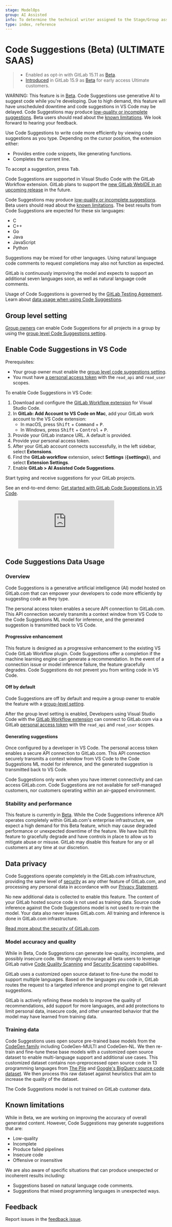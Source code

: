 ```yaml
---
stage: ModelOps
group: AI Assisted
info: To determine the technical writer assigned to the Stage/Group associated with this page, see https://about.gitlab.com/handbook/product/ux/technical-writing/#assignments
type: index, reference
---
```


# Code Suggestions (Beta) **(ULTIMATE SAAS)**

> - Enabled as opt-in with GitLab 15.11 as [Beta](/ee/policy/alpha-beta-support.md#beta).
> - [Introduced](https://about.gitlab.com/releases/2023/02/22/gitlab-15-9-released/#code-suggestions-available-in-closed-beta) in GitLab 15.9 as [Beta](/ee/policy/alpha-beta-support.md#beta) for early access Ultimate customers.

WARNING:
This feature is in [Beta](/ee/policy/alpha-beta-support.md#beta). Code Suggestions use generative AI to suggest code while you're developing. Due to high demand, this feature will have unscheduled downtime and code suggestions in VS Code may be delayed. Code Suggestions may produce [low-quality or incomplete suggestions](#model-accuracy-and-quality). Beta users should read about the [known limitations](#known-limitations). We look forward to hearing your feedback.

Use Code Suggestions to write code more efficiently by viewing code suggestions
as you type. Depending on the cursor position, the extension either:

- Provides entire code snippets, like generating functions.
- Completes the current line.

To accept a suggestion, press <kbd>Tab</kbd>.

Code Suggestions are supported in Visual Studio Code with the GitLab Workflow extension. GitLab plans to support the [new GitLab WebIDE in an upcoming release](../web_ide_beta/index.md) in the future.

Code Suggestions may produce [low-quality or incomplete suggestions](#model-accuracy-and-quality). Beta users should read about the [known limitations](#known-limitations). The best results from Code Suggestions are expected for these six languages:

- C
- C++
- Go
- Java
- JavaScript
- Python

Suggestions may be mixed for other languages. Using natural language code comments to request completions may also not function as expected.

GitLab is continuously improving the model and expects to support an additional seven languages soon, as well as natural language code comments.

Usage of Code Suggestions is governed by the [GitLab Testing Agreement](https://about.gitlab.com/handbook/legal/testing-agreement/). Learn about [data usage when using Code Suggestions](#code-suggestions-data-usage).

## Group level setting

[Group owners](../../permissions.md#group-members-permissions) can enable Code Suggestions for all projects in a group by using the [group level Code Suggestions setting](../../group/manage.md#group-code-suggestions).

## Enable Code Suggestions in VS Code

Prerequisites:

- Your group owner must enable the [group level code suggestions setting](../../group/manage.md#group-code-suggestions).
- You must have [a personal access token](../../profile/personal_access_tokens.md#create-a-personal-access-token) with the `read_api` and `read_user` scopes.

To enable Code Suggestions in VS Code:

1. Download and configure the
   [GitLab Workflow extension](https://marketplace.visualstudio.com/items?itemName=GitLab.gitlab-workflow)
   for Visual Studio Code.
1. In **GitLab: Add Account to VS Code on Mac**, add your GitLab work account to the VS Code extension:
   - In macOS, press <kbd>Shift</kbd> + <kbd>Command</kbd> + <kbd>P</kbd>.
   - In Windows, press <kbd>Shift</kbd> + <kbd>Control</kbd> + <kbd>P</kbd>.
1. Provide your GitLab instance URL. A default is provided.
1. Provide your personal access token.
1. After your GitLab account connects successfully, in the left sidebar, select **Extensions**.
1. Find the **GitLab workflow** extension, select **Settings** (**{settings}**), and select **Extension Settings**.
1. Enable **GitLab > AI Assisted Code Suggestions**.

Start typing and receive suggestions for your GitLab projects.

<div class="video-fallback">
  See an end-to-end demo: <a href="https://www.youtube.com/watch?v=WnxBYxN2-p4">Get started with GitLab Code Suggestions in VS Code</a>.
</div>
<figure class="video-container">
  <iframe src="https://www.youtube-nocookie.com/embed/WnxBYxN2-p4" frameborder="0" allowfullscreen> </iframe>
</figure>

## Code Suggestions Data Usage

### Overview

Code Suggestions is a generative artificial intelligence (AI) model hosted on GitLab.com that can empower your developers to code more efficiently by suggesting code as they type.

The personal access token enables a secure API connection to GitLab.com. This API connection securely transmits a context window from VS Code to the Code Suggestions ML model for inference, and the generated suggestion is transmitted back to VS Code.

#### Progressive enhancement

This feature is designed as a progressive enhancement to the existing VS Code GitLab Workflow plugin. Code Suggestions offer a completion if the machine learning engine can generate a recommendation. In the event of a connection issue or model inference failure, the feature gracefully degrades. Code Suggestions do not prevent you from writing code in VS Code.

#### Off by default

Code Suggestions are off by default and require a group owner to enable the feature with a [group-level setting](#group-level-setting).

After the group level setting is enabled, Developers using Visual Studio Code with the [GitLab Workflow extension](https://marketplace.visualstudio.com/items?itemName=GitLab.gitlab-workflow) can connect to GitLab.com via a GitLab [personal access token](../../profile/personal_access_tokens.md#create-a-personal-access-token) with the `read_api` and `read_user` scopes.

#### Generating suggestions

Once configured by a developer in VS Code. The personal access token enables a secure API connection to GitLab.com. This API connection securely transmits a context window from VS Code to the Code Suggestions ML model for inference, and the generated suggestion is transmitted back to VS Code.

Code Suggestions only work when you have internet connectivity and can access GitLab.com. Code Suggestions are not available for self-managed customers, nor customers operating within an air-gapped environment.

### Stability and performance

This feature is currently in [Beta](/ee/policy/alpha-beta-support.md#beta). While the Code Suggestions inference API operates completely within GitLab.com's enterprise infrastructure, we expect a high demand for this Beta feature, which may cause degraded performance or unexpected downtime of the feature. We have built this feature to gracefully degrade and have controls in place to allow us to mitigate abuse or misuse. GitLab may disable this feature for any or all customers at any time at our discretion.

## Data privacy

Code Suggestions operate completely in the GitLab.com infrastructure, providing the same level of [security](https://about.gitlab.com/security/) as any other feature of GitLab.com, and processing any personal data in accordance with our [Privacy Statement](https://about.gitlab.com/privacy/).

No new additional data is collected to enable this feature. The content of your GitLab hosted source code is not used as training data. Source code inference against the Code Suggestions model is not used to re-train the model. Your data also never leaves GitLab.com. All training and inference is done in GitLab.com infrastructure.

[Read more about the security of GitLab.com](https://about.gitlab.com/security/faq/).

### Model accuracy and quality

While in Beta, Code Suggestions can generate low-quality, incomplete, and possibly insecure code. We strongly encourage all beta users to leverage GitLab native [Code Quality Scanning](../../../ci/testing/code_quality.md) and [Security Scanning](../../application_security/index.md) capabilities.

GitLab uses a customized open source dataset to fine-tune the model to support multiple languages. Based on the languages you code in, GitLab routes the request to a targeted inference and prompt engine to get relevant suggestions.

GitLab is actively refining these models to improve the quality of recommendations, add support for more languages, and add protections to limit personal data, insecure code, and other unwanted behavior that the model may have learned from training data.

### Training data

Code Suggestions uses open source pre-trained base models from the [CodeGen family](https://openreview.net/forum?id=iaYcJKpY2B_) including CodeGen-MULTI and CodeGen-NL. We then re-train and fine-tune these base models with a customized open source dataset to enable multi-language support and additional use cases. This customized dataset contains non-preprocessed open source code in 13 programming languages from [The Pile](https://pile.eleuther.ai/) and [Google's BigQuery source code dataset](https://cloud.google.com/blog/topics/public-datasets/github-on-bigquery-analyze-all-the-open-source-code). We then process this raw dataset against heuristics that aim to increase the quality of the dataset.

The Code Suggestions model is not trained on GitLab customer data.

## Known limitations

While in Beta, we are working on improving the accuracy of overall generated content. However, Code Suggestions may generate suggestions that are:

- Low-quality
- Incomplete
- Produce failed pipelines
- Insecure code
- Offensive or insensitive

We are also aware of specific situations that can produce unexpected or incoherent results including:

- Suggestions based on natural language code comments.
- Suggestions that mixed programming languages in unexpected ways.

## Feedback

Report issues in the [feedback issue](https://gitlab.com/gitlab-org/gitlab/-/issues/405152).
